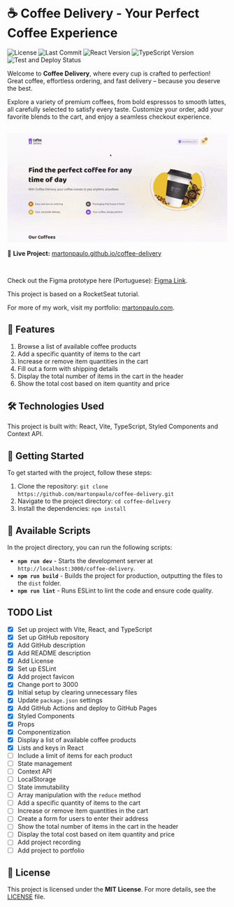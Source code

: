 # ☕ Coffee Delivery - Your Perfect Coffee Experience

![License](https://img.shields.io/github/license/martonpaulo/coffee-delivery) ![Last Commit](https://img.shields.io/github/last-commit/martonpaulo/coffee-delivery) ![React Version](https://img.shields.io/github/package-json/dependency-version/martonpaulo/coffee-delivery/react) ![TypeScript Version](https://img.shields.io/github/package-json/dependency-version/martonpaulo/coffee-delivery/dev/typescript) ![Test and Deploy Status](https://github.com/martonpaulo/coffee-delivery/actions/workflows/deploy.yml/badge.svg)

Welcome to **Coffee Delivery**, where every cup is crafted to perfection! Great coffee, effortless ordering, and fast delivery – because you deserve the best.

Explore a variety of premium coffees, from bold espressos to smooth lattes, all carefully selected to satisfy every taste. Customize your order, add your favorite blends to the cart, and enjoy a seamless checkout experience.

<br />

<img alt="Recording of live application" src="public/uploads/recording.gif" />

🔗 **Live Project:** [martonpaulo.github.io/coffee-delivery](https://martonpaulo.github.io/coffee-delivery)

<br />

Check out the Figma prototype here (Portuguese): [Figma Link](https://www.figma.com/design/6PVgXuZRHmlkpMQp6z0V7L/Coffee-Delivery?node-id=0-1&t=FlCpcOetQoX21a55-1).

This project is based on a RocketSeat tutorial.

For more of my work, visit my portfolio: [martonpaulo.com](https://martonpaulo.com).

## 🔧 Features

1. Browse a list of available coffee products
2. Add a specific quantity of items to the cart
3. Increase or remove item quantities in the cart
4. Fill out a form with shipping details
5. Display the total number of items in the cart in the header
6. Show the total cost based on item quantity and price

## 🛠️ Technologies Used

This project is built with: React, Vite, TypeScript, Styled Components and Context API.

## 🚀 Getting Started

To get started with the project, follow these steps:

1. Clone the repository: `git clone https://github.com/martonpaulo/coffee-delivery.git`
2. Navigate to the project directory: `cd coffee-delivery`
3. Install the dependencies: `npm install`

## 📜 Available Scripts

In the project directory, you can run the following scripts:

- **`npm run dev`** - Starts the development server at `http://localhost:3000/coffee-delivery`.
- **`npm run build`** - Builds the project for production, outputting the files to the `dist` folder.
- **`npm run lint`** - Runs ESLint to lint the code and ensure code quality.

## TODO List

- [x] Set up project with Vite, React, and TypeScript
- [x] Set up GitHub repository
- [x] Add GitHub description
- [x] Add README description
- [x] Add License
- [x] Set up ESLint
- [x] Add project favicon
- [x] Change port to 3000
- [x] Initial setup by clearing unnecessary files
- [x] Update `package.json` settings
- [x] Add GitHub Actions and deploy to GitHub Pages
- [x] Styled Components
- [x] Props
- [x] Componentization
- [x] Display a list of available coffee products
- [x] Lists and keys in React
- [ ] Include a limit of items for each product
- [ ] State management
- [ ] Context API
- [ ] LocalStorage
- [ ] State immutability
- [ ] Array manipulation with the `reduce` method
- [ ] Add a specific quantity of items to the cart
- [ ] Increase or remove item quantities in the cart
- [ ] Create a form for users to enter their address
- [ ] Show the total number of items in the cart in the header
- [ ] Display the total cost based on item quantity and price
- [ ] Add project recording
- [ ] Add project to portfolio

## 📄 License

This project is licensed under the **MIT License**. For more details, see the [LICENSE](LICENSE) file.
